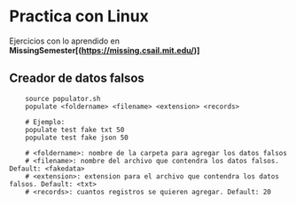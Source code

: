 # Practica con Linux

Ejercicios con lo aprendido en **MissingSemester[(https://missing.csail.mit.edu/)]**

## Creador de datos falsos

		source populator.sh
		populate <foldername> <filename> <extension> <records>

		# Ejemplo:
		populate test fake txt 50
		populate test fake json 50
		
		# <foldername>: nombre de la carpeta para agregar los datos falsos
		# <filename>: nombre del archivo que contendra los datos falsos. Default: <fakedata>
		# <extension>: extension para el archivo que contendra los datos falsos. Default: <txt>
		# <records>: cuantos registros se quieren agregar. Default: 20

